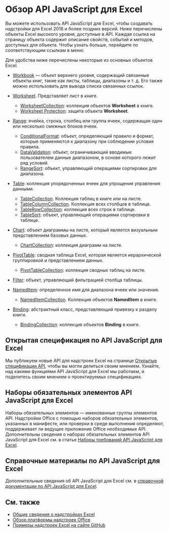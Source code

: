 # <a name="excel-javascript-api-overview"></a>Обзор API JavaScript для Excel

Вы можете использовать API JavaScript для Excel, чтобы создавать надстройки для Excel 2016 и более поздних версий. Ниже перечислены объекты Excel высокого уровня, доступные в API. Каждая ссылка на страницу объекта содержит описание свойств, событий и методов, доступных для объекта. Чтобы узнать больше, перейдите по соответствующим ссылкам в меню.

Для удобства ниже перечислены некоторые из основных объектов Excel. 

- [Workbook](/javascript/api/excel/excel.workbook) — объект верхнего уровня, содержащий связанные объекты книг, такие как листы, таблицы, диапазоны и т. д. Его также можно использовать для вывода списка связанных ссылок.

- [Worksheet](/javascript/api/excel/excel.worksheet). Представляет лист в книге. 
    - [WorksheetCollection](/javascript/api/excel/excel.worksheetcollection): коллекция объектов **Worksheet** в книге.
    - [Worksheet Protection](/javascript/api/excel/excel.worksheetprotection): защита объекта **Worksheet**.

- [Range](/javascript/api/excel/excel.range): ячейка, строка, столбец или группа ячеек, содержащая один или несколько смежных блоков ячеек.
    - [ConditionalFormat](/javascript/api/excel/excel.conditionalformat): объект, определяющий правило и формат, которые применяются к диапазону при соблюдении условия правила.
    - [DataValidation](/javascript/api/excel/excel.datavalidation): объект, ограничивающий вводимые пользователем данные диапазоном, в основе которого лежит ряд условий.
    - [RangeSort](/javascript/api/excel/excel.rangesort): объект, управляющий операциями сортировки для диапазона.

- [Table](/javascript/api/excel/excel.table): коллекция упорядоченных ячеек для упрощения управления данными.
    - [TableCollection](/javascript/api/excel/excel.tablecollection). Коллекция таблиц в книге или на листе.
    - [TableColumnCollection](/javascript/api/excel/excel.tablecolumncollection). Коллекция всех столбцов в таблице.
    - [TableRowCollection](/javascript/api/excel/excel.tablerowcollection): коллекция всех строк в таблице.
    - [TableSort](/javascript/api/excel/excel.tablesort): объект, управляющий операциями сортировки в таблице.

- [Chart](/javascript/api/excel/excel.chart): объект диаграммы на листе, который является визуальным представлением базовых данных.
    - [ChartCollection](/javascript/api/excel/excel.chartcollection): коллекция диаграмм на листе.
    
- [PivotTable](/javascript/api/excel/excel.pivottable): сводная таблица Excel, которая является иерархической группировкой и представлением данных. 
    - [PivotTableCollection](/javascript/api/excel/excel.pivottablecollection): коллекция сводных таблиц на листе.

- [Filter](/javascript/api/excel/excel.filter): объект, управляющий фильтрацией столбца таблицы.

- [NamedItem](/javascript/api/excel/excel.nameditem): определенное имя для диапазона ячеек или значения. 
    - [NamedItemCollection](/javascript/api/excel/excel.nameditemcollection). Коллекция объектов **NamedItem** в книге.

- [Binding](/javascript/api/excel/excel.binding): абстрактный класс, представляющий привязку к разделу книги.
    - [BindingCollection](/javascript/api/excel/excel.bindingcollection): коллекция объектов **Binding** в книге.

## <a name="excel-javascript-api-open-specifications"></a>Открытая спецификация по API JavaScript для Excel

Мы публикуем новые API для надстроек Excel на странице [Открытые спецификации API](../openspec.md), чтобы вы могли делиться своим мнением. Узнайте, над какими функциями API JavaScript для Excel мы работаем, и поделитесь своим мнением о проектируемых спецификациях.

## <a name="excel-javascript-api-requirement-sets"></a>Наборы обязательных элементов API JavaScript для Excel

Наборы обязательных элементов — именованные группы элементов API. Надстройки Office с помощью наборов обязательных элементов, указанных в манифесте, или проверки в среде выполнения определяют, поддерживает ли ведущее приложение Office необходимые API. Дополнительны сведения о наборах обязательных элементов API JavaScript для Excel см. в статье [Наборы требований API JavaScript для Excel](../requirement-sets/excel-api-requirement-sets.md).

## <a name="excel-javascript-api-reference"></a>Справочные материалы по API JavaScript для Excel

Дополнительные сведения об API JavaScript для Excel см. в [справочной документации по API JavaScript для Excel](/javascript/api/excel).

## <a name="see-also"></a>См. также

- [Общие сведения о надстройках Excel](https://docs.microsoft.com/office/dev/add-ins/excel/excel-add-ins-overview)
- [Обзор платформы надстроек Office](https://docs.microsoft.com/office/dev/add-ins/overview/office-add-ins)
- [Примеры надстроек Excel на сайте GitHub](https://github.com/OfficeDev?utf8=%E2%9C%93&q=Excel)
